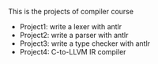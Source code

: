 This is the projects of compiler course

- Project1: write a lexer with antlr
- Project2: write a parser with antlr
- Project3: write a type checker with antlr
- Project4: C-to-LLVM IR compiler
